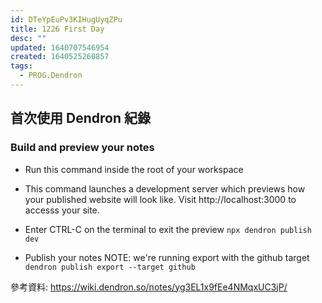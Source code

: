 ```yaml
---
id: DTeYpEuPv3KIHugUyqZPu
title: 1226 First Day
desc: ""
updated: 1640707546954
created: 1640525260857
tags:
  - PROG.Dendron
---
```


## 首次使用 Dendron 紀錄

### Build and preview your notes

- Run this command inside the root of your workspace
- This command launches a development server which previews how your published website will look like. Visit http://localhost:3000 to accesss your site.
- Enter CTRL-C on the terminal to exit the preview
  `npx dendron publish dev`

- Publish your notes
  NOTE: we're running export with the github target
  `dendron publish export --target github`

參考資料:
https://wiki.dendron.so/notes/yg3EL1x9fEe4NMqxUC3jP/
